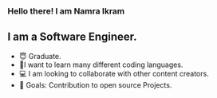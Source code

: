 ### Hello there! I am Namra Ikram
## I am a Software Engineer.
- :innocent: Graduate.
- 🙌I want to learn many different coding languages.
- 💻 I am looking to collaborate with other content creators.
- 📝 Goals: Contribution to open source Projects.
 